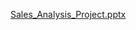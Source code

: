 [Sales_Analysis_Project.pptx](https://github.com/user-attachments/files/20429694/Sales_Analysis_Project.pptx)
